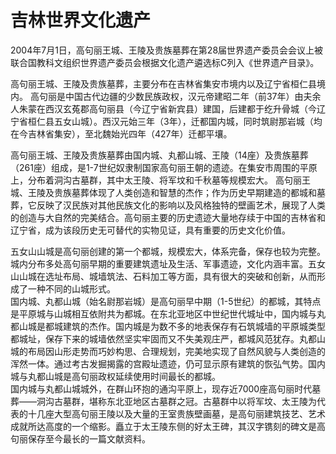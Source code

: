 # 吉林世界文化遗产  
2004年7月1日，高句丽王城、王陵及贵族墓葬在第28届世界遗产委员会会议上被联合国教科文组织世界遗产委员会根据文化遗产遴选标C列入《世界遗产目录》。  

高句丽王城、王陵及贵族墓葬，主要分布在吉林省集安市境内以及辽宁省桓仁县境内。 高句丽是中国古代边疆的少数民族政权，汉元帝建昭二年（前37年）由夫余人朱蒙在西汉玄菟郡高句丽县（今辽宁省新宾县）建国，后建都于纥升骨城（今辽宁省桓仁县五女山城）。西汉元始三年（3年），迁都国内城，同时筑尉那岩城（均在今吉林省集安），至北魏始光四年（427年）迁都平壤。  

高句丽王城、王陵及贵族墓葬由国内城、丸都山城、王陵（14座）及贵族墓葬（261座）组成，是1-7世纪奴隶制国家高句丽王朝的遗迹。在集安市周围的平原上，分布着洞沟古墓群，其中太王陵、将军坟和千秋墓等规模宏大。 高句丽王城、王陵及贵族墓葬体现了人类创造和智慧的杰作；作为历史早期建造的都城和墓葬，它反映了汉民族对其他民族文化的影响以及风格独特的壁画艺术，展现了人类的创造与大自然的完美结合。高句丽主要的历史遗迹大量地存续于中国的吉林省和辽宁省，成为该段历史无可替代的实物见证，具有重要的历史文化价值。  

五女山山城是高句丽创建的第一个都城，规模宏大，体系完备，保存也较为完整。城内分布多处高句丽早期的重要建筑遗址及生活、军事遗迹，文化内涵丰富。五女山山城在选址布局、城墙筑法、石料加工等方面，具有很大的突破和创新，从而形成了一种不同的山城形式。  
国内城、丸都山城（始名尉那岩城）是高句丽早中期（1-5世纪）的都城，其特点是平原城与山城相互依附共为都城。在东北亚地区中世纪世代城址中，国内城与丸都山城是都城建筑的杰作。国内城是为数不多的地表保存有石筑城墙的平原城类型都城址，保存下来的城墙依然坚实牢固而又不失美观庄严，都城风范犹存。丸都山城的布局因山形走势而巧妙构思、合理规划，完美地实现了自然风貌与人类创造的浑然一体。通过考古发掘揭露的宫殿址遗迹，仍可显示原有建筑的恢弘气势。国内城与丸都山城是高句丽政权延续使用时间最长的都城。  
国内城与丸都山城城外，在群山环抱的通沟平原上，现存近7000座高句丽时代墓葬——洞沟古墓群，堪称东北亚地区古墓群之冠。古墓群中以将军坟、太王陵为代表的十几座大型高句丽王陵以及大量的王室贵族壁画墓，是高句丽建筑技艺、艺术成就所达高度的一个缩影。矗立于太王陵东侧的好太王碑，其汉字镌刻的碑文是高句丽保存至今最长的一篇文献资料。  
